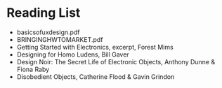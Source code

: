 # Reading List

- basicsofuxdesign.pdf
- BRINGINGHWTOMARKET.pdf
- Getting Started with Electronics, excerpt, Forest Mims
- Designing for Homo Ludens, Bill Gaver
- Design Noir: The Secret Life of Electronic Objects, Anthony Dunne & Fiona Raby
- Disobedient Objects, Catherine Flood & Gavin Grindon
